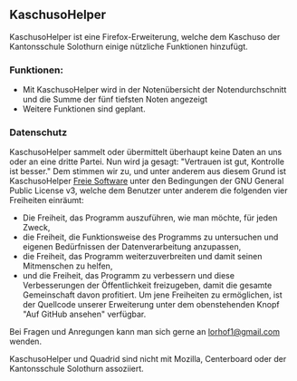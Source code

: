 ## KaschusoHelper

KaschusoHelper ist eine Firefox-Erweiterung, welche dem Kaschuso der Kantonsschule Solothurn einige nützliche Funktionen hinzufügt.

### Funktionen:
- Mit KaschusoHelper wird in der Notenübersicht der Notendurchschnitt und die Summe der fünf tiefsten Noten angezeigt
- Weitere Funktionen sind geplant.

### Datenschutz
KaschusoHelper sammelt oder übermittelt überhaupt keine Daten an uns oder an eine dritte Partei. Nun wird ja gesagt: "Vertrauen ist gut, Kontrolle ist besser." Dem stimmen wir zu, und unter anderem aus diesem Grund ist KaschusoHelper [Freie Software](https://de.wikipedia.org/wiki/Freie_Software) unter den Bedingungen der GNU General Public License v3, welche dem Benutzer unter anderem die folgenden vier Freiheiten einräumt:
- Die Freiheit, das Programm auszuführen, wie man möchte, für jeden Zweck,
- die Freiheit, die Funktionsweise des Programms zu untersuchen und eigenen Bedürfnissen der Datenverarbeitung anzupassen,
- die Freiheit, das Programm weiterzuverbreiten und damit seinen Mitmenschen zu helfen,
- und die Freiheit, das Programm zu verbessern und diese Verbesserungen der Öffentlichkeit freizugeben, damit die gesamte Gemeinschaft davon profitiert.
Um jene Freiheiten zu ermöglichen, ist der Quellcode unserer Erweiterung unter dem obenstehenden Knopf "Auf GitHub ansehen" verfügbar.

Bei Fragen und Anregungen kann man sich gerne an lorhof1@gmail.com wenden.

KaschusoHelper und Quadrid sind nicht mit Mozilla, Centerboard oder der Kantonsschule Solothurn assoziiert.

